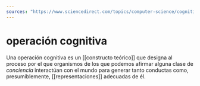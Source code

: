 ```yaml
---
sources: "https://www.sciencedirect.com/topics/computer-science/cognitive-operation"
---
```

# operación cognitiva
Una operación cognitiva es un [[constructo teórico]] que designa al proceso por el que organismos de los que podemos afirmar alguna clase de *conciencia* interactúan con el mundo para generar tanto conductas como, presumiblemente, [[representaciones]] adecuadas de él.
